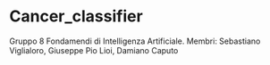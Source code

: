 # Cancer_classifier

Gruppo 8 Fondamendi di Intelligenza Artificiale.
Membri: Sebastiano Viglialoro, Giuseppe Pio Lioi, Damiano Caputo